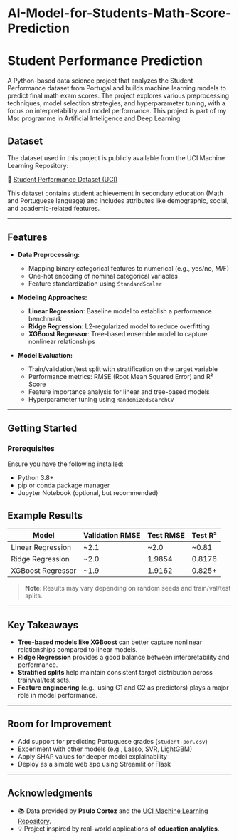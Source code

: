 # AI-Model-for-Students-Math-Score-Prediction
# Student Performance Prediction

A Python-based data science project that analyzes the Student Performance dataset from Portugal and builds machine learning models to predict final math exam scores. The project explores various preprocessing techniques, model selection strategies, and hyperparameter tuning, with a focus on interpretability and model performance. This project is part of my Msc programme in Artificial Inteligence and Deep Learning

## Dataset

The dataset used in this project is publicly available from the UCI Machine Learning Repository:

🔗 [Student Performance Dataset (UCI)](https://archive.ics.uci.edu/dataset/320/student+performance)

This dataset contains student achievement in secondary education (Math and Portuguese language) and includes attributes like demographic, social, and academic-related features.

---

## Features

- **Data Preprocessing:**
  - Mapping binary categorical features to numerical (e.g., yes/no, M/F)
  - One-hot encoding of nominal categorical variables
  - Feature standardization using `StandardScaler`

- **Modeling Approaches:**
  - **Linear Regression**: Baseline model to establish a performance benchmark
  - **Ridge Regression**: L2-regularized model to reduce overfitting
  - **XGBoost Regressor**: Tree-based ensemble model to capture nonlinear relationships

- **Model Evaluation:**
  - Train/validation/test split with stratification on the target variable
  - Performance metrics: RMSE (Root Mean Squared Error) and R² Score
  - Feature importance analysis for linear and tree-based models
  - Hyperparameter tuning using `RandomizedSearchCV`

---

## Getting Started

### Prerequisites

Ensure you have the following installed:

- Python 3.8+
- pip or conda package manager
- Jupyter Notebook (optional, but recommended)

## Example Results

| Model              | Validation RMSE | Test RMSE | Test R²  |
|-------------------|-----------------|-----------|----------|
| Linear Regression | ~2.1            | ~2.0      | ~0.81    |
| Ridge Regression  | ~2.0            | 1.9854    | 0.8176   |
| XGBoost Regressor | ~1.9            | 1.9162    | 0.825+   |

> **Note**: Results may vary depending on random seeds and train/val/test splits.

---

## Key Takeaways

- **Tree-based models like XGBoost** can better capture nonlinear relationships compared to linear models.
- **Ridge Regression** provides a good balance between interpretability and performance.
- **Stratified splits** help maintain consistent target distribution across train/val/test sets.
- **Feature engineering** (e.g., using G1 and G2 as predictors) plays a major role in model performance.

---

## Room for Improvement

- Add support for predicting Portuguese grades (`student-por.csv`)
- Experiment with other models (e.g., Lasso, SVR, LightGBM)
- Apply SHAP values for deeper model explainability
- Deploy as a simple web app using Streamlit or Flask

---

## Acknowledgments

- 📚 Data provided by **Paulo Cortez** and the [UCI Machine Learning Repository](https://archive.ics.uci.edu/dataset/320/student+performance).
- 💡 Project inspired by real-world applications of **education analytics**.
